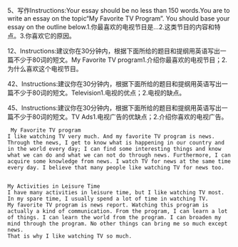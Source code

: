 5、写作Instructions:Your essay should be no less than 150 words.You are to write an essay on the topic“My Favorite TV Program”. You should base your essay on the outline below.1.你最喜欢的电视节目是…2.这类节目的内容和特点。3.你喜欢它的原因。

12、Instructions:建议你在30分钟内，根据下面所给的题目和提纲用英语写出一篇不少于80词的短文。My Favorite TV program1.介绍你最喜欢的电视节目；2.为什么喜欢这个电视节目。

42、Instructions:建议你在30分钟内，根据下面所给的题目和提纲用英语写出一篇不少于80词的短文。Television1.电视的优点；2.电视的缺点。

45、Instructions:建议你在30分钟内，根据下面所给的题目和提纲用英语写出一篇不少于80词的短文。TV Ads1.电视广告的优缺点；2.介绍你喜欢的电视广告。



     My Favorite TV program
    I like watching TV very much. And my favorite TV program is news. Through the news, I get to know what is happening in our country and in the world every day; I can find some interesting things and know what we can do and what we can not do through news. Furthermore, I can acquire some knowledge from news. I watch TV for news at the same time every day. I believe that many people like watching TV for news too. 


    My Activities in Leisure Time
    I have many activities in leisure time, but I like watching TV most. In my spare time, I usually spend a lot of time in watching TV.
    My favorite TV program is news report. Watching this program is actually a kind of communication. From the program, I can learn a lot of things. I can learn the world from the program. I can broaden my mind through the program. No other things can bring me so much except news.
    That is why I like watching TV so much.